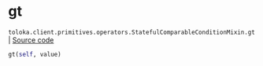 # gt
`toloka.client.primitives.operators.StatefulComparableConditionMixin.gt` | [Source code](https://github.com/Toloka/toloka-kit/blob/v1.0.1/src/client/primitives/operators.py#L153)

```python
gt(self, value)
```

